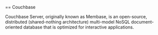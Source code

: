 == Couchbase

Couchbase Server, originally known as Membase, is an open-source, distributed
(shared-nothing architecture) multi-model NoSQL document-oriented database that
is optimized for interactive applications.